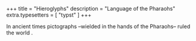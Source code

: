 +++
title = "Hieroglyphs"
description = "Language of the Pharaohs"
extra.typesetters = [ "typst" ]
+++

In ancient times pictographs –wielded in the hands of the Pharaohs– ruled the world .
